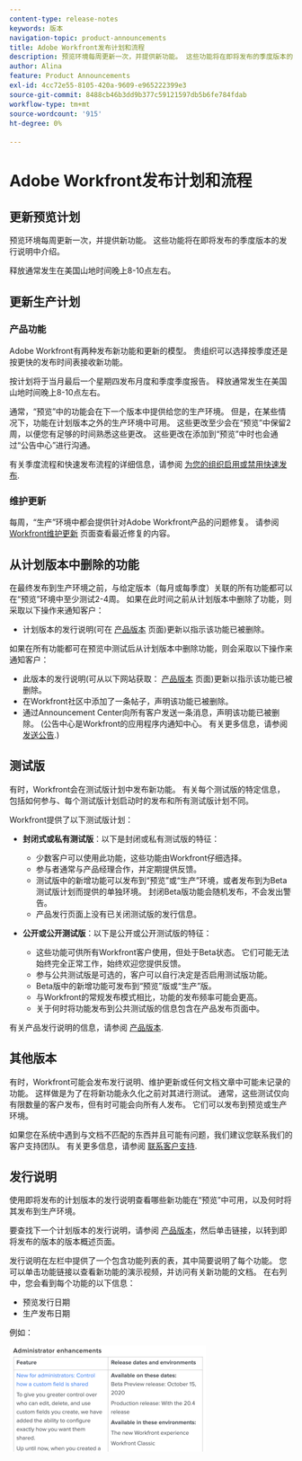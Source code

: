 ```yaml
---
content-type: release-notes
keywords: 版本
navigation-topic: product-announcements
title: Adobe Workfront发布计划和流程
description: 预览环境每周更新一次，并提供新功能。 这些功能将在即将发布的季度版本的发行说明中介绍。
author: Alina
feature: Product Announcements
exl-id: 4cc72e55-8105-420a-9609-e965222399e3
source-git-commit: 8488cb46b3dd9b377c59121597db5b6fe784fdab
workflow-type: tm+mt
source-wordcount: '915'
ht-degree: 0%

---
```


# Adobe Workfront发布计划和流程

## 更新预览计划

预览环境每周更新一次，并提供新功能。 这些功能将在即将发布的季度版本的发行说明中介绍。

释放通常发生在美国山地时间晚上8-10点左右。

## 更新生产计划

### 产品功能


Adobe Workfront有两种发布新功能和更新的模型。 贵组织可以选择按季度还是按更快的发布时间表接收新功能。

按计划将于当月最后一个星期四发布月度和季度季度报告。 释放通常发生在美国山地时间晚上8-10点左右。

通常，“预览”中的功能会在下一个版本中提供给您的生产环境。 但是，在某些情况下，功能在计划版本之外的生产环境中可用。 这些更改至少会在“预览”中保留2周，以便您有足够的时间熟悉这些更改。 这些更改在添加到“预览”中时也会通过“公告中心”进行沟通。

有关季度流程和快速发布流程的详细信息，请参阅 [为您的组织启用或禁用快速发布](/help/quicksilver/administration-and-setup/set-up-workfront/configure-system-defaults/enable-fast-release-process.md).

### 维护更新

每周，“生产”环境中都会提供针对Adobe Workfront产品的问题修复。 请参阅 [Workfront维护更新](https://experienceleague.adobe.com/docs/workfront-known-issues/releases/current-updates.html) 页面查看最近修复的内容。

## 从计划版本中删除的功能

在最终发布到生产环境之前，与给定版本（每月或每季度）关联的所有功能都可以在“预览”环境中至少测试2-4周。 如果在此时间之前从计划版本中删除了功能，则采取以下操作来通知客户：

* 计划版本的发行说明(可在 [产品版本](../../product-announcements/product-releases/product-releases.md) 页面)更新以指示该功能已被删除。

如果在所有功能都可在预览中测试后从计划版本中删除功能，则会采取以下操作来通知客户：

* 此版本的发行说明(可从以下网站获取： [产品版本](../../product-announcements/product-releases/product-releases.md) 页面)更新以指示该功能已被删除。
* 在Workfront社区中添加了一条帖子，声明该功能已被删除。
* 通过Announcement Center向所有客户发送一条消息，声明该功能已被删除。 (公告中心是Workfront的应用程序内通知中心。 有关更多信息，请参阅 [发送公告](../../administration-and-setup/get-started-wf-administration/view-send-announcements.md).)

## 测试版

有时，Workfront会在测试版计划中发布新功能。
有关每个测试版的特定信息，包括如何参与、每个测试版计划启动时的发布和所有测试版计划不同。

Workfront提供了以下测试版计划：

* **封闭式或私有测试版**：以下是封闭或私有测试版的特征：

   * 少数客户可以使用此功能，这些功能由Workfront仔细选择。
   * 参与者通常与产品经理合作，并定期提供反馈。
   * 测试版中的新增功能可以发布到“预览”或“生产”环境，或者发布到为Beta测试版计划而提供的单独环境。 封闭Beta版功能会随机发布，不会发出警告。
   * 产品发行页面上没有已关闭测试版的发行信息。

* **公开或公开测试版**：以下是公开或公开测试版的特征：

   * 这些功能可供所有Workfront客户使用，但处于Beta状态。 它们可能无法始终完全正常工作，始终欢迎您提供反馈。
   * 参与公共测试版是可选的，客户可以自行决定是否启用测试版功能。
   * Beta版中的新增功能可发布到“预览”版或“生产”版。
   * 与Workfront的常规发布模式相比，功能的发布频率可能会更高。
   * 关于何时将功能发布到公共测试版的信息包含在产品发布页面中。

有关产品发行说明的信息，请参阅 [产品版本](../../product-announcements/product-releases/product-releases.md).

## 其他版本

有时，Workfront可能会发布发行说明、维护更新或任何文档文章中可能未记录的功能。 这样做是为了在将新功能永久化之前对其进行测试。 通常，这些测试仅向有限数量的客户发布，但有时可能会向所有人发布。 它们可以发布到预览或生产环境。

如果您在系统中遇到与文档不匹配的东西并且可能有问题，我们建议您联系我们的客户支持团队。 有关更多信息，请参阅 [联系客户支持](../../workfront-basics/tips-tricks-and-troubleshooting/contact-customer-support.md).

## 发行说明

使用即将发布的计划版本的发行说明查看哪些新功能在“预览”中可用，以及何时将其发布到生产环境。

要查找下一个计划版本的发行说明，请参阅 [产品版本](../../product-announcements/product-releases/product-releases.md)，然后单击链接，以转到即将发布的版本的版本概述页面。

发行说明在左栏中提供了一个包含功能列表的表，其中简要说明了每个功能。 您可以单击功能链接以查看新功能的演示视频，并访问有关新功能的文档。 在右列中，您会看到每个功能的以下信息：

* 预览发行日期
* 生产发布日期

例如：

![](assets/release-notes-350x189.png)
